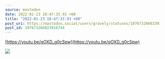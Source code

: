 ```yaml
---
source: mastodon
date: 2022-01-23 18:47:33.93 +00
title: "2022-01-23 18:47:33.93 +00"
post_uri: https://mastodon.social/users/gravely/statuses/107673266023916744
post_id: 107673266023916744
---
```

[https://youtu.be/qOXD_g0cSpw](https://youtu.be/qOXD_g0cSpw)


![](/images/107673265979094940.jpg)

